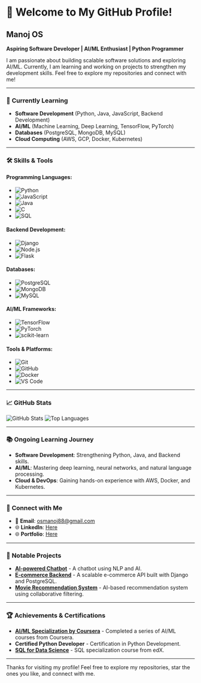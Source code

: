 # 👋 Welcome to My GitHub Profile!

## **Manoj OS**
**Aspiring Software Developer | AI/ML Enthusiast | Python Programmer**

I am passionate about building scalable software solutions and exploring AI/ML. Currently, I am learning and working on projects to strengthen my development skills. Feel free to explore my repositories and connect with me!

---

### 🌱 **Currently Learning**
- **Software Development** (Python, Java, JavaScript, Backend Development)
- **AI/ML** (Machine Learning, Deep Learning, TensorFlow, PyTorch)
- **Databases** (PostgreSQL, MongoDB, MySQL)
- **Cloud Computing** (AWS, GCP, Docker, Kubernetes)

---

### 🛠 **Skills & Tools**

#### **Programming Languages:**
- ![Python](https://img.shields.io/badge/Python-3776AB?style=flat&logo=python&logoColor=white)
- ![JavaScript](https://img.shields.io/badge/JavaScript-F7DF1E?style=flat&logo=javascript&logoColor=black)
- ![Java](https://img.shields.io/badge/Java-007396?style=flat&logo=java&logoColor=white)
- ![C](https://img.shields.io/badge/C-00599C?style=flat&logo=c&logoColor=white)
- ![SQL](https://img.shields.io/badge/SQL-4479A1?style=flat&logo=postgresql&logoColor=white)

#### **Backend Development:**
- ![Django](https://img.shields.io/badge/Django-092E20?style=flat&logo=django&logoColor=white)
- ![Node.js](https://img.shields.io/badge/Node.js-339933?style=flat&logo=node.js&logoColor=white)
- ![Flask](https://img.shields.io/badge/Flask-000000?style=flat&logo=flask&logoColor=white)

#### **Databases:**
- ![PostgreSQL](https://img.shields.io/badge/PostgreSQL-4169E1?style=flat&logo=postgresql&logoColor=white)
- ![MongoDB](https://img.shields.io/badge/MongoDB-47A248?style=flat&logo=mongodb&logoColor=white)
- ![MySQL](https://img.shields.io/badge/MySQL-4479A1?style=flat&logo=mysql&logoColor=white)

#### **AI/ML Frameworks:**
- ![TensorFlow](https://img.shields.io/badge/TensorFlow-FF6F00?style=flat&logo=tensorflow&logoColor=white)
- ![PyTorch](https://img.shields.io/badge/PyTorch-EE4C2C?style=flat&logo=pytorch&logoColor=white)
- ![scikit-learn](https://img.shields.io/badge/scikit--learn-F7931E?style=flat&logo=scikit-learn&logoColor=white)

#### **Tools & Platforms:**
- ![Git](https://img.shields.io/badge/Git-F05032?style=flat&logo=git&logoColor=white)
- ![GitHub](https://img.shields.io/badge/GitHub-181717?style=flat&logo=github&logoColor=white)
- ![Docker](https://img.shields.io/badge/Docker-2496ED?style=flat&logo=docker&logoColor=white)
- ![VS Code](https://img.shields.io/badge/VS%20Code-0078D4?style=flat&logo=visualstudiocode&logoColor=white)

---

### 📈 **GitHub Stats**

![GitHub Stats](https://github-readme-stats.vercel.app/api?username=your-username&show_icons=true&count_private=true&theme=dracula&hide_title=true)
![Top Languages](https://github-readme-stats.vercel.app/api/top-langs/?username=your-username&layout=compact&theme=dracula)

---

### 📚 **Ongoing Learning Journey**
- **Software Development**: Strengthening Python, Java, and Backend skills.
- **AI/ML**: Mastering deep learning, neural networks, and natural language processing.
- **Cloud & DevOps**: Gaining hands-on experience with AWS, Docker, and Kubernetes.

---

### 🔗 **Connect with Me**

- 📧 **Email**: osmanoj88@gmail.com
- 🌐 **LinkedIn**: [Here](https://www.linkedin.com/in/Manoj-os)
- 🌐 **Portfolio**: [Here](https://www.linkedin.com/in/Manoj-os)

---

### 🚀 **Notable Projects**
- **[AI-powered Chatbot](https://github.com/your-username/ai-chatbot)** - A chatbot using NLP and AI.
- **[E-commerce Backend](https://github.com/your-username/ecommerce-backend)** - A scalable e-commerce API built with Django and PostgreSQL.
- **[Movie Recommendation System](https://github.com/your-username/movie-recommendation)** - AI-based recommendation system using collaborative filtering.

---

### 🏆 **Achievements & Certifications**
- **[AI/ML Specialization by Coursera](https://www.coursera.org/specializations/ai)** - Completed a series of AI/ML courses from Coursera.
- **Certified Python Developer** - Certification in Python Development.
- **[SQL for Data Science](https://www.edx.org/course/sql-for-data-science)** - SQL specialization course from edX.

---

Thanks for visiting my profile! Feel free to explore my repositories, star the ones you like, and connect with me.

